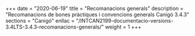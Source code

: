 +++
date        = "2020-06-19"
title       = "Recomanacions generals"
description = "Recomanacions de bones pràctiques i convencions generals Canigó 3.4.3"
sections    = "Canigó"
enllac		= "/INTCAN2199-documentacio-versions-3.4LTS-3.4.3-recomanacions-generals/"
weight		= 1
+++
